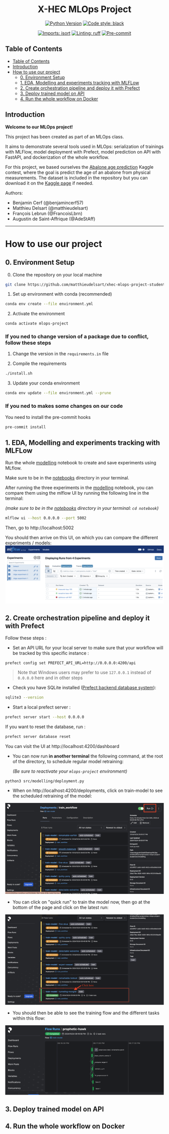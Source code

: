 <div align="center">

# X-HEC MLOps Project

[![Python Version](https://img.shields.io/badge/python-3.9%20%7C%203.10-blue.svg)]()
[![Code style: black](https://img.shields.io/badge/code%20style-black-000000.svg)](https://github.com/psf/black)

[![Imports: isort](https://img.shields.io/badge/%20imports-isort-%231674b1?style=flat&labelColor=ef8336)](https://pycqa.github.io/isort/)
[![Linting: ruff](https://img.shields.io/endpoint?url=https://raw.githubusercontent.com/charliermarsh/ruff/main/assets/badge/v2.json)](https://github.com/astral-sh/ruff)
[![Pre-commit](https://img.shields.io/badge/pre--commit-enabled-informational?logo=pre-commit&logoColor=white)](https://github.com/artefactory/xhec-mlops-project-student/blob/main/.pre-commit-config.yaml)
</div>


## Table of Contents

  - [Table of Contents](#table-of-contents)
  - [Introduction](#introduction)
  - [How to use our project](#How-to-use-our-project)
    - [0. Environment Setup](#0-environment-setup)
    - [1. EDA, Modelling and experiments tracking with MLFLow](#1-eda-modelling-and-experiments-tracking-with-mlflow)
    - [2. Create orchestration pipeline and deploy it with Prefect](#2-create-orchestration-pipeline-and-deploy-it-with-prefect)
    - [3. Deploy trained model on API](#3-deploy-trained-model-on-api)
    - [4. Run the whole workflow on Docker](#4-run-the-whole-workflow-on-docker)



## Introduction
**Welcome to our MLOps project!**

This project has been created as part of an MLOps class.

It aims to demonstrate several tools used in MLOps: serialization of trainings with MLFlow, model deployment with Prefect, model prediction on API with FastAPI, and dockerization of the whole workflow.

For this project, we based ourselves the [Abalone age prediction](https://www.kaggle.com/datasets/rodolfomendes/abalone-dataset) Kaggle contest, where the goal is predict the age of an abalone from physical measurements. The dataset is included in the repository but you can download it on the [Kaggle page](https://www.kaggle.com/datasets/rodolfomendes/abalone-dataset) if needed.

Authors:
- Benjamin Cerf (@benjamincerf57)
- Matthieu Delsart (@matthieudelsart)
- François Lebrun (@FrancoisLbrn)
- Augustin de Saint-Affrique (@AdeStAff)

_________________

# How to use our project
## 0. Environment Setup

0. Clone the repository on your local machine
```bash
git clone https://github.com/matthieudelsart/xhec-mlops-project-student
```

1. Set up environment with conda (recommended)
```bash
conda env create --file environment.yml
```

2. Activate the environment
```bash
conda activate mlops-project
```
### If you ned to change version of a package due to conflict, follow these steps
1. Change the version in the `requirements.in` file

2. Compile the requirements
```bash
./install.sh
```

3. Update your conda environment
```bash
conda env update --file environment.yml --prune
```

### If you ned to makes some changes on our code
You need to install the pre-commit hooks
```bash
pre-commit install
```

## 1. EDA, Modelling and experiments tracking with MLFLow

Run the whole [modelling](./notebooks/modelling.ipynb) notebook to create and save experiments using MLflow.

Make sure to be in the [notebooks](./notebooks) directory in your terminal.

After running the three experiments in the [modelling](./notebooks/modelling.ipynb) notebook, you can compare them using the mlflow UI by running the following line in the terminal:

*(make sure to be in the [notebooks](./notebooks) directory in your terminal: `cd notebook`)*

```bash
mlflow ui --host 0.0.0.0 --port 5002
```

Then, go to http://localhost:5002

You should then arrive on this UI, on which you can compare the different experiments / models:
![](assets/mlflow.png)

## 2. Create orchestration pipeline and deploy it with Prefect

Follow these steps :

- Set an API URL for your local server to make sure that your workflow will be tracked by this specific instance :
```
prefect config set PREFECT_API_URL=http://0.0.0.0:4200/api
```

> Note that Windows users may prefer to use `127.0.0.1` instead of `0.0.0.0` here and in other steps

- Check you have SQLite installed ([Prefect backend database system](https://docs.prefect.io/2.13.7/getting-started/installation/#external-requirements)):
```bash
sqlite3 --version
```

- Start a local prefect server :
```bash
prefect server start --host 0.0.0.0
```

If you want to reset the database, run :
```bash
prefect server database reset
```


You can visit the UI at http://localhost:4200/dashboard


- You can now run **in another terminal** the following command, at the root of the directory, to schedule regular model retraining:

  *(Be sure to reactivate your `mlops-project` environment)*
```
python3 src/modelling/deployment.py
```

- When on http://localhost:4200/deployments, click on train-model to see the scheduled retraining of the model:

![](assets/prefect_1.png)

- You can click on "quick run" to train the model now, then go at the bottom of the page and click on the latest run:

![](assets/prefect_2.png)

- You should then be able to see the training flow and the different tasks within this flow:

![](assets/prefect_3.png)

## 3. Deploy trained model on API


## 4. Run the whole workflow on Docker
